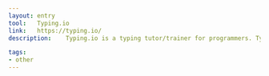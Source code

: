 ```yaml
---
layout: entry
tool:	Typing.io
link:	https://typing.io/
description:	Typing.io is a typing tutor/trainer for programmers. Typing.io's lessons are based on open source code, allow you to practice typing the key sequences that appear in real code

tags:
- other
---
```

